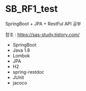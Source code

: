 # SB_RF1_test

SpringBoot + JPA + RestFul API 공부

참조 : https://sas-study.tistory.com/

- SpringBoot
- Java 1.8
- Lombok
- JPA
- H2 
- spring-restdoc 
- JUnit
- jacoco
